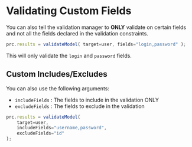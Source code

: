 # Validating Custom Fields

You can also tell the validation manager to **ONLY** validate on certain fields and not all the fields declared in the validation constraints.

```javascript
prc.results = validateModel( target=user, fields="login,password" );
```

This will only validate the `login` and `password` fields.  

## Custom Includes/Excludes

You can also use the following arguments:

* `includeFields` : The fields to include in the validation ONLY
* `excludeFields` : The fields to exclude in the validation

```javascript
prc.results = validateModel( 
    target=user, 
    includeFields="username,password", 
    excludeFields="id" 
);
```



